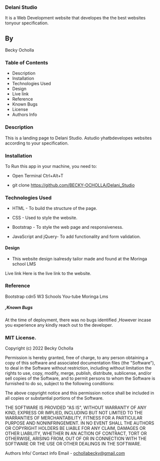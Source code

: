 ### Delani Studio
<p>It is a Web Development website that developes the the best websites tonyour specification.</p>

## By
<p>Becky Ocholla</p>

### Table of Contents

* Description
* Installation
* Technologies Used
* Design
* Live link
* Reference
* Known Bugs
* License
* Authors Info

### Description
This is a landing page to Delani Studio. Astudio yhatbdevelopes websites according to your specification.

### Installation
<p>To Run this app in your machine, you need to:</p>

* Open Terminal Ctrl+Alt+T

* git clone https://github.com/BECKY-OCHOLLA/Delani_Studio



### Technologies Used
* HTML - To build the structure of the page.

* CSS - Used to style the website.

* Bootstrap - To style the web page and responsiveness.

* JavaScript and jQuery- To add functionality and form validation.


#### Design
* This website design isalresdy tailor made and found at the Moringa school LMS

Live link
Here is the live link to the website.


### Reference
Bootstrap cdn5
W3 Schools
You-tube
Moringa Lms
##### ,Known Bugs
At the time of deployment, there was no bugs identified ,However incase you experience any kindly reach out to the developer.

### MIT License.
Copyright (c) 2022 Becky Ocholla

Permission is hereby granted, free of charge, to any person obtaining a copy
of this software and associated documentation files (the "Software"), to deal
in the Software without restriction, including without limitation the rights
to use, copy, modify, merge, publish, distribute, sublicense, and/or sell
copies of the Software, and to permit persons to whom the Software is
furnished to do so, subject to the following conditions:

The above copyright notice and this permission notice shall be included in all
copies or substantial portions of the Software.

THE SOFTWARE IS PROVIDED "AS IS", WITHOUT WARRANTY OF ANY KIND, EXPRESS OR
IMPLIED, INCLUDING BUT NOT LIMITED TO THE WARRANTIES OF MERCHANTABILITY,
FITNESS FOR A PARTICULAR PURPOSE AND NONINFRINGEMENT. IN NO EVENT SHALL THE
AUTHORS OR COPYRIGHT HOLDERS BE LIABLE FOR ANY CLAIM, DAMAGES OR OTHER
LIABILITY, WHETHER IN AN ACTION OF CONTRACT, TORT OR OTHERWISE, ARISING FROM,
OUT OF OR IN CONNECTION WITH THE SOFTWARE OR THE USE OR OTHER DEALINGS IN THE
SOFTWARE.


Authors Info/ Contact info
Email - ochollabecky@gmail.com

